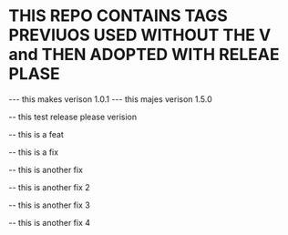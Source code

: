 # THIS REPO CONTAINS TAGS PREVIUOS USED WITHOUT THE V and THEN ADOPTED WITH RELEAE PLASE 

--- this makes verison 1.0.1
--- this majes verison 1.5.0

-- this test release please verision

-- this is a feat

-- this is a fix

-- this is another fix

-- this is another fix 2

-- this is another fix 3

-- this is another fix 4